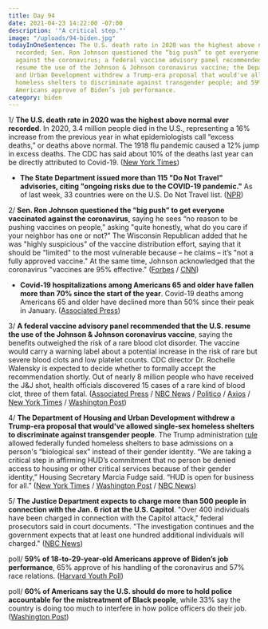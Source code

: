 ```yaml
---
title: Day 94
date: 2021-04-23 14:22:00 -07:00
description: '"A critical step."'
image: "/uploads/94-biden.jpg"
todayInOneSentence: The U.S. death rate in 2020 was the highest above normal ever
  recorded; Sen. Ron Johnson questioned the “big push” to get everyone vaccinated
  against the coronavirus; a federal vaccine advisory panel recommended that the U.S.
  resume the use of the Johnson & Johnson coronavirus vaccine; the Department of Housing
  and Urban Development withdrew a Trump-era proposal that would've allowed single-sex
  homeless shelters to discriminate against transgender people; and 59% of 18-to-29-year-old
  Americans approve of Biden’s job performance.
category: biden
---
```


1/ **The U.S. death rate in 2020 was the highest above normal ever recorded**. In 2020, 3.4 million people died in the U.S., representing a 16% increase from the previous year in what epidemiologists call “excess deaths,” or deaths above normal. The 1918 flu pandemic caused a 12% jump in excess deaths. The CDC has said about 10% of the deaths last year can be directly attributed to Covid-19. ([New York Times](https://www.nytimes.com/interactive/2021/04/23/us/covid-19-death-toll.html))

* **The State Department issued more than 115 "Do Not Travel" advisories, citing "ongoing risks due to the COVID-19 pandemic."** As of last week, 33 countries were on the U.S. Do Not Travel list. ([NPR](https://www.npr.org/sections/coronavirus-live-updates/2021/04/22/989809103/u-s-issues-more-than-115-do-not-travel-advisories-citing-risks-from-covid-19))

2/ **Sen. Ron Johnson questioned the “big push” to get everyone vaccinated against the coronavirus**, saying he sees “no reason to be pushing vaccines on people," asking "quite honestly, what do you care if your neighbor has one or not?” The Wisconsin Republican added that he was "highly suspicious" of the vaccine distribution effort, saying that it should be "limited" to the most vulnerable because – he claims – it’s "not a fully approved vaccine." At the same time, Johnson acknowledged that the coronavirus "vaccines are 95% effective." ([Forbes](https://www.forbes.com/sites/andrewsolender/2021/04/22/gop-sen-ron-jonhson-criticizes-big-push-to-get-everyone-vaccinated/?sh=3191e9c86b77) / [CNN](https://www.cnn.com/2021/04/23/politics/ron-johnson-covid-vaccine/))

* **Covid-19 hospitalizations among Americans 65 and older have fallen more than 70% since the start of the year**. Covid-19 deaths among Americans 65 and older have declined more than 50% since their peak in January. ([Associated Press](https://apnews.com/article/covid-19-hospitalizations-tumble-us-senior-citizens-37f5a0ca5ab76149c1e9bfca9e34eadf))

3/ **A federal vaccine advisory panel recommended that the U.S. resume the use of the Johnson & Johnson coronavirus vaccine**, saying the benefits outweighed the risk of a rare blood clot disorder. The vaccine would carry a warning label about a potential increase in the risk of rare but severe blood clots and low platelet counts. CDC director Dr. Rochelle Walensky is expected to decide whether to formally accept the recommendation shortly. Out of nearly 8 million people who have received the J&J shot, health officials discovered 15 cases of a rare kind of blood clot, three of them fatal. ([Associated Press](https://apnews.com/article/health-science-business-europe-coronavirus-vaccine-839bf6a7c857b25df04078402b4d7b8a) / [NBC News](https://www.nbcnews.com/health/health-news/u-s-should-resume-j-j-vaccinations-warning-notice-cdc-n1265073) / [Politico](https://www.politico.com/news/2021/04/23/cdc-panel-j-j-vaccine-decision-484447) / [Axios](https://www.axios.com/cdc-panel-johnson-johnson-vaccine-pause-lift-dfc002cf-716c-465b-86db-861cb0f1b4a1.html) / [New York Times](https://www.nytimes.com/2021/04/23/health/johnson-covid-vaccine-blood-clots.html) / [Washington Post](https://www.washingtonpost.com/health/2021/04/23/johnson-and-johnson-vaccine-blood-clots/))

4/ **The Department of Housing and Urban Development withdrew a Trump-era proposal that would've allowed single-sex homeless shelters to discriminate against transgender people**. The Trump administration [rule](https://whatthefuckjusthappenedtoday.com/2020/06/16/day-1244/#the-department-of-housing-and-urban) allowed federally funded homeless shelters to base admissions on a person's “biological sex” instead of their gender identity. “We are taking a critical step in affirming HUD’s commitment that no person be denied access to housing or other critical services because of their gender identity,” Housing Secretary Marcia Fudge said. “HUD is open for business for all.” ([New York Times](https://www.nytimes.com/2021/04/22/us/transgender-homeless-biden-trump.html) / [Washington Post](https://www.washingtonpost.com/business/2021/04/22/transgender-homeless-shelters-biden-trump/) / [NBC News](https://www.nbcnews.com/feature/nbc-out/biden-admin-scraps-trump-era-proposal-limit-trans-protections-shelters-n1265010))

5/ **The Justice Department expects to charge more than 500 people in connection with the Jan. 6 riot at the U.S. Capitol**. "Over 400 individuals have been charged in connection with the Capitol attack," federal prosecutors said in court documents. "The investigation continues and the government expects that at least one hundred additional individuals will charged." ([NBC News](https://www.nbcnews.com/politics/justice-department/justice-dept-now-expected-charge-more-500-capitol-riot-probe-n1265095))

poll/ **59% of 18-to-29-year-old Americans approve of Biden’s job performance**, 65% approve of his handling of the coronavirus and 57% race relations. ([Harvard Youth Poll](https://iop.harvard.edu/youth-poll/spring-2021-harvard-youth-poll))

poll/ **60% of Americans say the U.S. should do more to hold police accountable for the mistreatment of Black people**, while 33% say the country is doing too much to interfere in how police officers do their job. ([Washington Post](https://www.washingtonpost.com/politics/2021/04/23/poll-police-bias-floyd/))